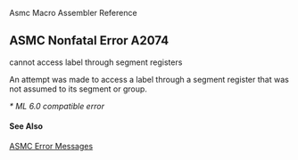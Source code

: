 Asmc Macro Assembler Reference

## ASMC Nonfatal Error A2074

cannot access label through segment registers

An attempt was made to access a label through a segment register that was not assumed to its segment or group.

_* ML 6.0 compatible error_

#### See Also

[ASMC Error Messages](readme.md)